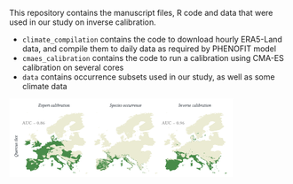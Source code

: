 This repository contains the manuscript files, R code and data that were used in our study on inverse calibration.

* `climate_compilation` contains the code to download hourly ERA5-Land data, and compile them to daily data as required by PHENOFIT model
* `cmaes_calibration` contains the code to run a calibration using CMA-ES calibration on several cores
* `data` contains occurrence subsets used in our study, as well as some climate data

<img src="https://github.com/vvandermeersch/inverse_calibration/blob/main/example.png" width="80%">
